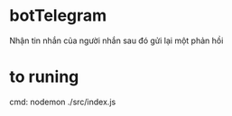 # botTelegram
Nhận tin nhắn của người nhắn sau đó gửi lại một phản hồi

# to runing
cmd: nodemon ./src/index.js



